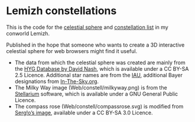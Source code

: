 # Lemizh constellations
This is the code for the [celestial sphere](https://lemizh.conlang.org/appendix/constell/webgl.php) and [constellation list](https://lemizh.conlang.org/appendix/constell.php) in my conworld Lemizh.

Published in the hope that someone who wants to create a 3D interactive celestial sphere for web browsers might find it useful.

* The data from which the celestial sphere was created are mainly from the [HYG Database by David Nash](https://github.com/astronexus/HYG-Database), which is available under a CC BY-SA 2.5 Licence. Additional star names are from the [IAU](https://www.iau.org/public/themes/naming_stars/), additional Bayer designations from [In-The-Sky.org](https://in-the-sky.org/data/catalogue.php?cat=Bayer).
* The Milky Way image (Web/constell/milkyway.png) is from the [Stellarium](https://stellarium.org/) software, which is available under a GNU General Public Licence.
* The compass rose (Web/constell/compassrose.svg) is modified from [Serg!o’s image](https://commons.wikimedia.org/wiki/File:Compass_Rose_English_North.svg), available under a CC BY-SA 3.0 Licence.